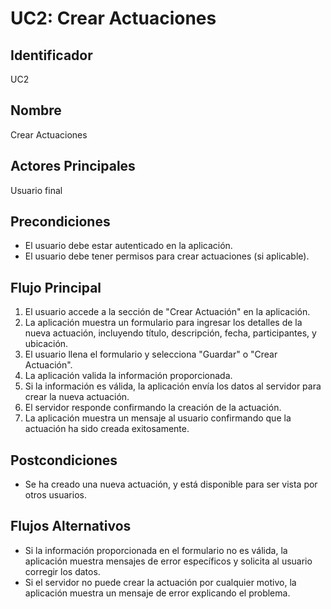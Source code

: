 # UC2: Crear Actuaciones

## Identificador
UC2

## Nombre
Crear Actuaciones

## Actores Principales
Usuario final

## Precondiciones
- El usuario debe estar autenticado en la aplicación.
- El usuario debe tener permisos para crear actuaciones (si aplicable).

## Flujo Principal
1. El usuario accede a la sección de "Crear Actuación" en la aplicación.
2. La aplicación muestra un formulario para ingresar los detalles de la nueva actuación, incluyendo título, descripción, fecha, participantes, y ubicación.
3. El usuario llena el formulario y selecciona "Guardar" o "Crear Actuación".
4. La aplicación valida la información proporcionada.
5. Si la información es válida, la aplicación envía los datos al servidor para crear la nueva actuación.
6. El servidor responde confirmando la creación de la actuación.
7. La aplicación muestra un mensaje al usuario confirmando que la actuación ha sido creada exitosamente.

## Postcondiciones
- Se ha creado una nueva actuación, y está disponible para ser vista por otros usuarios.

## Flujos Alternativos
- Si la información proporcionada en el formulario no es válida, la aplicación muestra mensajes de error específicos y solicita al usuario corregir los datos.
- Si el servidor no puede crear la actuación por cualquier motivo, la aplicación muestra un mensaje de error explicando el problema.
